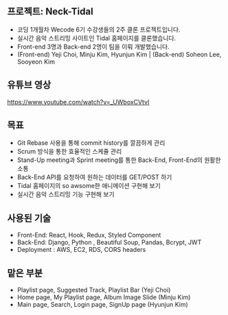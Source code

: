 ## 프로젝트: Neck-Tidal

+ 코딩 1개월차 Wecode 6기 수강생들의 2주 클론 프로젝트입니다.
+ 실시간 음악 스트리밍 사이트인 Tidal 홈페이지를 클론했습니다.
+ Front-end 3명과 Back-end 2명이 팀을 이뤄 개발했습니다.
+ (Front-end) Yeji Choi, Minju Kim, Hyunjun Kim | (Back-end) Soheon Lee, Sooyeon Kim


## 유튜브 영상
https://www.youtube.com/watch?v=_UWboxCVtvI


## 목표
+ Git Rebase 사용을 통해 commit history를 깔끔하게 관리
+ Scrum 방식을 통한 효율적인 스케쥴 관리 
+ Stand-Up meeting과 Sprint meeting를 통한 Back-End, Front-End의 원활한 소통
+ Back-End API를 요청하여 원하는 데이터를 GET/POST 하기
+ Tidal 홈페이지의 so awsome한 애니메이션 구현해 보기
+ 실시간 음악 스트리밍 기능 구현해 보기


## 사용된 기술
+ Front-End: React, Hook, Redux, Styled Component
+ Back-End: Django, Python , Beautiful Soup, Pandas, Bcrypt, JWT
+ Deployment : AWS, EC2, RDS, CORS headers


## 맡은 부분
+ Playlist page, Suggested Track, Playlist Bar (Yeji Choi)
+ Home page, My Playlist page, Album Image Slide (Minju Kim)
+ Main page, Search, Login page, SignUp page (Hyunjun Kim)
